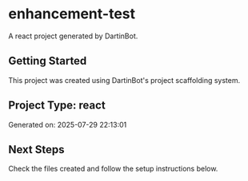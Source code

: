 # enhancement-test

A react project generated by DartinBot.

## Getting Started

This project was created using DartinBot's project scaffolding system.

## Project Type: react

Generated on: 2025-07-29 22:13:01

## Next Steps

Check the files created and follow the setup instructions below.
